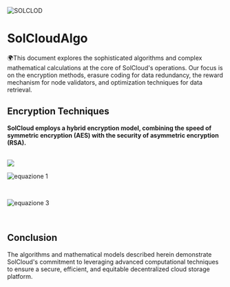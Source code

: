 ![SOLCLOD](https://github.com/SolCLoudStorage/SolCloudAlgo/assets/164239495/ea2132f5-7f81-4ecd-97f0-bad9f4394dfd)

# SolCloudAlgo
🌍This document explores the sophisticated algorithms and complex mathematical calculations at the core of SolCloud's operations. 
Our focus is on the encryption methods, erasure coding for data redundancy, the reward mechanism for node validators, and optimization techniques for data retrieval.

<h2><b>Encryption Techniques</b></h2>
<p><b>SolCloud employs a hybrid encryption model, combining the speed of symmetric encryption (AES) with the security of asymmetric encryption (RSA).</b></p>
<br>

<img src="https://i.ibb.co/J35JXjP/equazione2.png" border="0">



<br>


![equazione 1](https://github.com/SolCLoudStorage/SolCloudAlgo/assets/164239495/58d6b744-10a9-46ab-87c8-032c80c43cad)

<br>

![equazione 3](https://github.com/SolCLoudStorage/SolCloudAlgo/assets/164239495/aedca871-87d2-47ab-80c7-3edbded00985)


<br>


<h2><b>Conclusion</b></h2>
<p>The algorithms and mathematical models described herein demonstrate SolCloud's commitment to leveraging advanced computational techniques to ensure a secure, efficient, and equitable decentralized cloud storage platform.</p>





